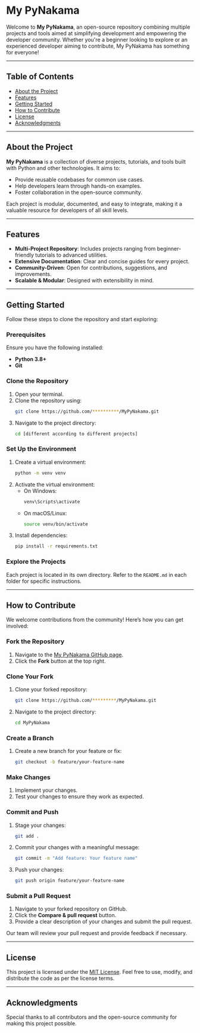 # My PyNakama

Welcome to **My PyNakama**, an open-source repository combining multiple projects and tools aimed at simplifying development and empowering the developer community. Whether you're a beginner looking to explore or an experienced developer aiming to contribute, My PyNakama has something for everyone!

---

## Table of Contents
- [About the Project](#about-the-project)
- [Features](#features)
- [Getting Started](#getting-started)
- [How to Contribute](#how-to-contribute)
- [License](#license)
- [Acknowledgments](#acknowledgments)

---

## About the Project
**My PyNakama** is a collection of diverse projects, tutorials, and tools built with Python and other technologies. It aims to:

- Provide reusable codebases for common use cases.
- Help developers learn through hands-on examples.
- Foster collaboration in the open-source community.

Each project is modular, documented, and easy to integrate, making it a valuable resource for developers of all skill levels.

---

## Features
- **Multi-Project Repository**: Includes projects ranging from beginner-friendly tutorials to advanced utilities.
- **Extensive Documentation**: Clear and concise guides for every project.
- **Community-Driven**: Open for contributions, suggestions, and improvements.
- **Scalable & Modular**: Designed with extensibility in mind.

---

## Getting Started
Follow these steps to clone the repository and start exploring:

### Prerequisites
Ensure you have the following installed:
- **Python 3.8+**
- **Git**

### Clone the Repository
1. Open your terminal.
2. Clone the repository using:
   ```bash
   git clone https://github.com/**********/MyPyNakama.git
   ```
3. Navigate to the project directory:
   ```bash
   cd [different according to different projects]
   ```

### Set Up the Environment
1. Create a virtual environment:
   ```bash
   python -m venv venv
   ```
2. Activate the virtual environment:
   - On Windows:
     ```bash
     venv\Scripts\activate
     ```
   - On macOS/Linux:
     ```bash
     source venv/bin/activate
     ```
3. Install dependencies:
   ```bash
   pip install -r requirements.txt
   ```

### Explore the Projects
Each project is located in its own directory. Refer to the `README.md` in each folder for specific instructions.

---

## How to Contribute
We welcome contributions from the community! Here’s how you can get involved:

### Fork the Repository
1. Navigate to the [My PyNakama GitHub page](https://github.com/your-username/MyPyNakama).
2. Click the **Fork** button at the top right.

### Clone Your Fork
1. Clone your forked repository:
   ```bash
   git clone https://github.com/*********/MyPyNakama.git
   ```
2. Navigate to the project directory:
   ```bash
   cd MyPyNakama
   ```

### Create a Branch
1. Create a new branch for your feature or fix:
   ```bash
   git checkout -b feature/your-feature-name
   ```

### Make Changes
1. Implement your changes.
2. Test your changes to ensure they work as expected.

### Commit and Push
1. Stage your changes:
   ```bash
   git add .
   ```
2. Commit your changes with a meaningful message:
   ```bash
   git commit -m "Add feature: Your feature name"
   ```
3. Push your changes:
   ```bash
   git push origin feature/your-feature-name
   ```

### Submit a Pull Request
1. Navigate to your forked repository on GitHub.
2. Click the **Compare & pull request** button.
3. Provide a clear description of your changes and submit the pull request.

Our team will review your pull request and provide feedback if necessary.

---

## License
This project is licensed under the [MIT License](LICENSE). Feel free to use, modify, and distribute the code as per the license terms.

---

## Acknowledgments
Special thanks to all contributors and the open-source community for making this project possible.

